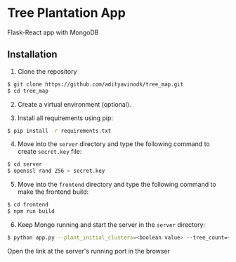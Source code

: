 # Tree Plantation App
Flask-React app with MongoDB

## Installation
1. Clone the repository
```sh
$ git clone https://github.com/adityavinodk/tree_map.git
$ cd tree_map
```

2. Create a virtual environment (optional).

3. Install all requirements using pip:
```sh
$ pip install -r requirements.txt
```

4. Move into the `server` directory and type the following command to create `secret.key` file:
```sh
$ cd server
$ openssl rand 256 > secret.key
```

5. Move into the `frontend` directory and type the following command to make the frontend build:
```sh
$ cd frontend
$ npm run build
```

6. Keep Mongo running and start the server in the `server` directory:
```sh
$ python app.py --plant_initial_clusters=<boolean value> --tree_count=<integer value>
```

Open the link at the server's running port in the browser
